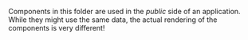 Components in this folder are used in the _public_ side of an application. While they might use the same data, the actual rendering of the components is very different!
